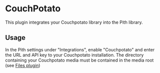 # CouchPotato

This plugin integrates your Couchpotato library into the Pith library.

## Usage

In the Pith settings under "Integrations", enable "Couchpotato" and enter the URL and API key to your Couchpotato installation.
The directory containing your Couchpotato media must be contained in the media root (see [Files plugin](../files/README.md))
